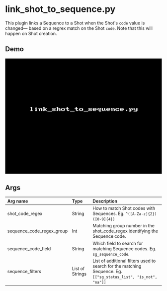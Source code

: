 # link_shot_to_sequence.py

This plugin links a Sequence to a Shot when the Shot's `code` value is changed—
based on a regrex match on the Shot `code`. Note that this will happen on Shot
creation.

## Demo

![](images/link_shot_to_sequence1.gif?raw=true)

## Args

| Arg name                  | Type            | Description                                                                                                     |
| :-                        | :-              | :-                                                                                                              |
| shot_code_regex           | String          | How to match Shot codes with Sequences. Eg. `^([A-Za-z]{2})([0-9]{4})`                                          |
| sequence_code_regex_group | Int             | Matching group number in the shot_code_regex identifying the Sequence code.                                     |
| sequence_code_field       | String          | Which field to search for matching Sequence codes. Eg. `sg_sequence_code`.                                      |
| sequence_filters          | List of Strings | List of additional filters used to search for the matching Sequence. Eg. `[["sg_status_list", "is_not", "na"]]` |

